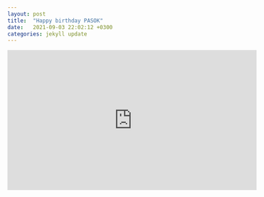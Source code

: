 ```yaml
---
layout: post
title:  "Happy birthday PASOK"
date:   2021-09-03 22:02:12 +0300
categories: jekyll update
---
```

<iframe width="560" height="315" src="https://www.youtube.com/embed/hGAqfnNXxlI" title="YouTube video player" frameborder="0" allow="accelerometer; autoplay; clipboard-write; encrypted-media; gyroscope; picture-in-picture" allowfullscreen></iframe>
